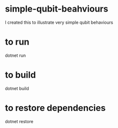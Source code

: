 # simple-qubit-beahviours
I created this to illustrate very simple qubit behaviours

# to run
dotnet run

# to build
dotnet build

# to restore dependencies
dotnet restore


